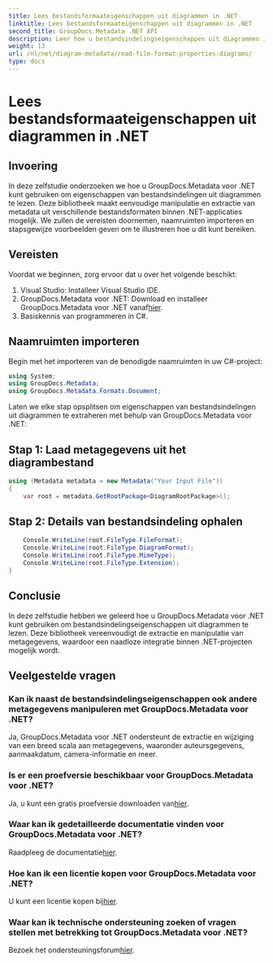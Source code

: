 ```yaml
---
title: Lees bestandsformaateigenschappen uit diagrammen in .NET
linktitle: Lees bestandsformaateigenschappen uit diagrammen in .NET
second_title: GroupDocs.Metadata .NET API
description: Leer hoe u bestandsindelingseigenschappen uit diagrammen in .NET kunt lezen met behulp van GroupDocs.Metadata. Extraheer moeiteloos gedetailleerde metadata.
weight: 13
url: /nl/net/diagram-metadata/read-file-format-properties-diagrams/
type: docs
---
```

# Lees bestandsformaateigenschappen uit diagrammen in .NET

## Invoering
In deze zelfstudie onderzoeken we hoe u GroupDocs.Metadata voor .NET kunt gebruiken om eigenschappen van bestandsindelingen uit diagrammen te lezen. Deze bibliotheek maakt eenvoudige manipulatie en extractie van metadata uit verschillende bestandsformaten binnen .NET-applicaties mogelijk. We zullen de vereisten doornemen, naamruimten importeren en stapsgewijze voorbeelden geven om te illustreren hoe u dit kunt bereiken.

## Vereisten
Voordat we beginnen, zorg ervoor dat u over het volgende beschikt:
1. Visual Studio: Installeer Visual Studio IDE.
2.  GroupDocs.Metadata voor .NET: Download en installeer GroupDocs.Metadata voor .NET vanaf[hier](https://releases.groupdocs.com/metadata/net/).
3. Basiskennis van programmeren in C#.

## Naamruimten importeren
Begin met het importeren van de benodigde naamruimten in uw C#-project:
```csharp
using System;
using GroupDocs.Metadata;
using GroupDocs.Metadata.Formats.Document;
```

Laten we elke stap opsplitsen om eigenschappen van bestandsindelingen uit diagrammen te extraheren met behulp van GroupDocs.Metadata voor .NET:
## Stap 1: Laad metagegevens uit het diagrambestand
```csharp
using (Metadata metadata = new Metadata("Your Input File"))
{
    var root = metadata.GetRootPackage<DiagramRootPackage>();
```
## Stap 2: Details van bestandsindeling ophalen
```csharp
    Console.WriteLine(root.FileType.FileFormat);
    Console.WriteLine(root.FileType.DiagramFormat);
    Console.WriteLine(root.FileType.MimeType);
    Console.WriteLine(root.FileType.Extension);
}
```

## Conclusie
In deze zelfstudie hebben we geleerd hoe u GroupDocs.Metadata voor .NET kunt gebruiken om bestandsindelingseigenschappen uit diagrammen te lezen. Deze bibliotheek vereenvoudigt de extractie en manipulatie van metagegevens, waardoor een naadloze integratie binnen .NET-projecten mogelijk wordt.

## Veelgestelde vragen
### Kan ik naast de bestandsindelingseigenschappen ook andere metagegevens manipuleren met GroupDocs.Metadata voor .NET?
Ja, GroupDocs.Metadata voor .NET ondersteunt de extractie en wijziging van een breed scala aan metagegevens, waaronder auteursgegevens, aanmaakdatum, camera-informatie en meer.
### Is er een proefversie beschikbaar voor GroupDocs.Metadata voor .NET?
 Ja, u kunt een gratis proefversie downloaden van[hier](https://releases.groupdocs.com/).
### Waar kan ik gedetailleerde documentatie vinden voor GroupDocs.Metadata voor .NET?
 Raadpleeg de documentatie[hier](https://tutorials.groupdocs.com/metadata/net/).
### Hoe kan ik een licentie kopen voor GroupDocs.Metadata voor .NET?
 U kunt een licentie kopen bij[hier](https://purchase.groupdocs.com/buy).
### Waar kan ik technische ondersteuning zoeken of vragen stellen met betrekking tot GroupDocs.Metadata voor .NET?
 Bezoek het ondersteuningsforum[hier](https://forum.groupdocs.com/c/metadata/14).